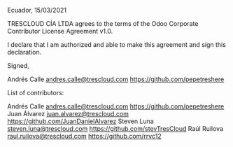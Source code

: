 Ecuador, 15/03/2021

TRESCLOUD CÍA LTDA agrees to the terms of the Odoo Corporate Contributor License
Agreement v1.0.

I declare that I am authorized and able to make this agreement and sign this
declaration.

Signed,

Andrés Calle andres.calle@trescloud.com https://github.com/pepetreshere

List of contributors:

Andrés Calle andres.calle@trescloud.com https://github.com/pepetreshere
Juan Álvarez juan.alvarez@trescloud.com https://github.com/JuanDanielAlvarez
Steven Luna steven.luna@trescloud.com https://github.com/stevTresCloud
Raúl Ruilova raul.ruilova@trescloud.com https://github.com/rrvc12